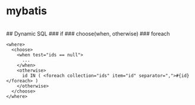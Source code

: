 # mybatis
</br>
## Dynamic SQL
### if
### choose(when, otherwise)
### foreach

```
<where>
  <choose>
    <when test="ids == null">
      ...
    </when>
    <otherwise>
      id IN ( <foreach collection="ids" item="id" separator=",">#{id}</foreach> )
    </otherwise>
  </choose>
</where>
```
